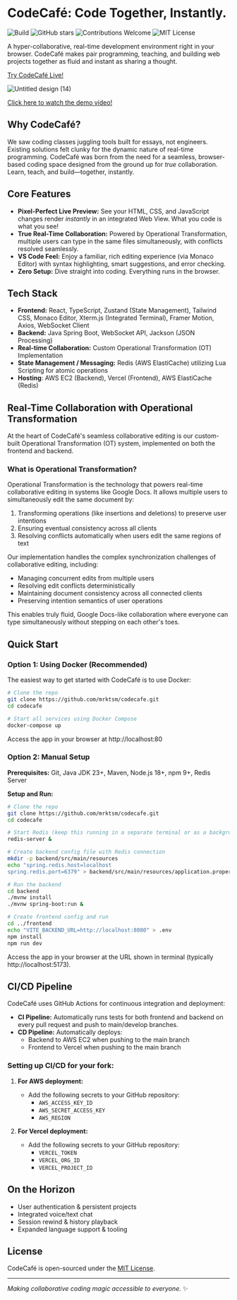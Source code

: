 # CodeCafé: Code Together, Instantly.

![Build](https://img.shields.io/github/actions/workflow/status/mrktsm/codecafe/ci.yml?branch=main&label=build&style=for-the-badge&logo=github)
![GitHub stars](https://img.shields.io/github/stars/mrktsm/codecafe?style=for-the-badge&logo=github&cacheSeconds=60)
![Contributions Welcome](https://img.shields.io/badge/contributions-welcome-brightgreen?style=for-the-badge)
![MIT License](https://img.shields.io/github/license/mrktsm/codecafe?style=for-the-badge&label=license)

A hyper-collaborative, real-time development environment right in your browser. CodeCafé makes pair programming, teaching, and building web projects together as fluid and instant as sharing a thought.

[Try CodeCafé Live!](https://codecafe.app/)

<!--
![image](https://github.com/user-attachments/assets/68590a84-a055-4876-8c66-8f446f83c038)
![Untitled design (12)](https://github.com/user-attachments/assets/4f1ed970-97d9-430c-89ba-a91f1ec17be4)
-->

![Untitled design (14)](https://github.com/user-attachments/assets/3f6875ac-58eb-4a57-8365-778e5a774304)

[Click here to watch the demo video!](https://youtu.be/FL0qg1Uo-MQ?si=czYlT2vyO6qMIyL1)

## Why CodeCafé?

We saw coding classes juggling tools built for essays, not engineers. Existing solutions felt clunky for the dynamic nature of real-time programming. CodeCafé was born from the need for a seamless, browser-based coding space designed from the ground up for _true_ collaboration. Learn, teach, and build—together, instantly.

## Core Features

- **Pixel-Perfect Live Preview:** See your HTML, CSS, and JavaScript changes render _instantly_ in an integrated Web View. What you code is what you see!
- **True Real-Time Collaboration:** Powered by Operational Transformation, multiple users can type in the same files simultaneously, with conflicts resolved seamlessly.
- **VS Code Feel:** Enjoy a familiar, rich editing experience (via Monaco Editor) with syntax highlighting, smart suggestions, and error checking.
- **Zero Setup:** Dive straight into coding. Everything runs in the browser.

## Tech Stack

- **Frontend:** React, TypeScript, Zustand (State Management), Tailwind CSS, Monaco Editor, Xterm.js (Integrated Terminal), Framer Motion, Axios, WebSocket Client
- **Backend:** Java Spring Boot, WebSocket API, Jackson (JSON Processing)
- **Real-time Collaboration:** Custom Operational Transformation (OT) Implementation
- **State Management / Messaging:** Redis (AWS ElastiCache) utilizing Lua Scripting for atomic operations
- **Hosting**: AWS EC2 (Backend), Vercel (Frontend), AWS ElastiCache (Redis)

## Real-Time Collaboration with Operational Transformation

At the heart of CodeCafé's seamless collaborative editing is our custom-built Operational Transformation (OT) system, implemented on both the frontend and backend.

### What is Operational Transformation?

Operational Transformation is the technology that powers real-time collaborative editing in systems like Google Docs. It allows multiple users to simultaneously edit the same document by:

1. Transforming operations (like insertions and deletions) to preserve user intentions
2. Ensuring eventual consistency across all clients
3. Resolving conflicts automatically when users edit the same regions of text

Our implementation handles the complex synchronization challenges of collaborative editing, including:

- Managing concurrent edits from multiple users
- Resolving edit conflicts deterministically
- Maintaining document consistency across all connected clients
- Preserving intention semantics of user operations

This enables truly fluid, Google Docs-like collaboration where everyone can type simultaneously without stepping on each other's toes.

## Quick Start

### Option 1: Using Docker (Recommended)

The easiest way to get started with CodeCafé is to use Docker:

```bash
# Clone the repo
git clone https://github.com/mrktsm/codecafe.git
cd codecafe

# Start all services using Docker Compose
docker-compose up
```

Access the app in your browser at http://localhost:80

### Option 2: Manual Setup

**Prerequisites:** Git, Java JDK 23+, Maven, Node.js 18+, npm 9+, Redis Server

**Setup and Run:**

```bash
# Clone the repo
git clone https://github.com/mrktsm/codecafe.git
cd codecafe

# Start Redis (keep this running in a separate terminal or as a background service)
redis-server &

# Create backend config file with Redis connection
mkdir -p backend/src/main/resources
echo "spring.redis.host=localhost
spring.redis.port=6379" > backend/src/main/resources/application.properties

# Run the backend
cd backend
./mvnw install
./mvnw spring-boot:run &

# Create frontend config and run
cd ../frontend
echo "VITE_BACKEND_URL=http://localhost:8080" > .env
npm install
npm run dev
```

Access the app in your browser at the URL shown in terminal (typically http://localhost:5173).

## CI/CD Pipeline

CodeCafé uses GitHub Actions for continuous integration and deployment:

- **CI Pipeline:** Automatically runs tests for both frontend and backend on every pull request and push to main/develop branches.
- **CD Pipeline:** Automatically deploys:
  - Backend to AWS EC2 when pushing to the main branch
  - Frontend to Vercel when pushing to the main branch

### Setting up CI/CD for your fork:

1. **For AWS deployment:**

   - Add the following secrets to your GitHub repository:
     - `AWS_ACCESS_KEY_ID`
     - `AWS_SECRET_ACCESS_KEY`
     - `AWS_REGION`

2. **For Vercel deployment:**
   - Add the following secrets to your GitHub repository:
     - `VERCEL_TOKEN`
     - `VERCEL_ORG_ID`
     - `VERCEL_PROJECT_ID`

## On the Horizon

- User authentication & persistent projects
- Integrated voice/text chat
- Session rewind & history playback
- Expanded language support & tooling

## License

CodeCafé is open-sourced under the [MIT License](https://opensource.org/licenses/MIT).

---

_Making collaborative coding magic accessible to everyone._ ✨
